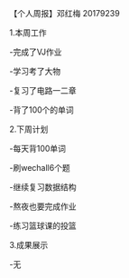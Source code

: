 【个人周报】邓红梅 20179239

1.本周工作

-完成了VJ作业

-学习考了大物

-复习了电路一二章

-背了100个的单词

2.下周计划

-每天背100单词

-刷wechall6个题

-继续复习数据结构

-熬夜也要完成作业

-练习篮球课的投篮

3.成果展示

-无


